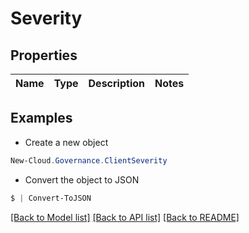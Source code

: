 # Severity
## Properties

Name | Type | Description | Notes
------------ | ------------- | ------------- | -------------

## Examples

- Create a new object
```powershell
New-Cloud.Governance.ClientSeverity 
```

- Convert the object to JSON
```powershell
$ | Convert-ToJSON
```


[[Back to Model list]](../README.md#documentation-for-models) [[Back to API list]](../README.md#documentation-for-api-endpoints) [[Back to README]](../README.md)

